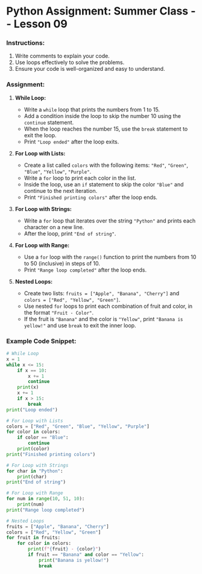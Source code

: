 # Python Assignment: Summer Class -- Lesson 09

### Instructions:
1. Write comments to explain your code.
2. Use loops effectively to solve the problems.
3. Ensure your code is well-organized and easy to understand.

### Assignment:

1. **While Loop:**
   - Write a `while` loop that prints the numbers from 1 to 15.
   - Add a condition inside the loop to skip the number 10 using the `continue` statement.
   - When the loop reaches the number 15, use the `break` statement to exit the loop.
   - Print `"Loop ended"` after the loop exits.

2. **For Loop with Lists:**
   - Create a list called `colors` with the following items: `"Red"`, `"Green"`, `"Blue"`, `"Yellow"`, `"Purple"`.
   - Write a `for` loop to print each color in the list.
   - Inside the loop, use an `if` statement to skip the color `"Blue"` and continue to the next iteration.
   - Print `"Finished printing colors"` after the loop ends.

3. **For Loop with Strings:**
   - Write a `for` loop that iterates over the string `"Python"` and prints each character on a new line.
   - After the loop, print `"End of string"`.

4. **For Loop with Range:**
   - Use a `for` loop with the `range()` function to print the numbers from 10 to 50 (inclusive) in steps of 10.
   - Print `"Range loop completed"` after the loop ends.

5. **Nested Loops:**
   - Create two lists: `fruits = ["Apple", "Banana", "Cherry"]` and `colors = ["Red", "Yellow", "Green"]`.
   - Use nested `for` loops to print each combination of fruit and color, in the format `"Fruit - Color"`.
   - If the fruit is `"Banana"` and the color is `"Yellow"`, print `"Banana is yellow!"` and use `break` to exit the inner loop.

### Example Code Snippet:

```python
# While Loop
x = 1
while x <= 15:
    if x == 10:
        x += 1
        continue
    print(x)
    x += 1
    if x > 15:
        break
print("Loop ended")

# For Loop with Lists
colors = ["Red", "Green", "Blue", "Yellow", "Purple"]
for color in colors:
    if color == "Blue":
        continue
    print(color)
print("Finished printing colors")

# For Loop with Strings
for char in "Python":
    print(char)
print("End of string")

# For Loop with Range
for num in range(10, 51, 10):
    print(num)
print("Range loop completed")

# Nested Loops
fruits = ["Apple", "Banana", "Cherry"]
colors = ["Red", "Yellow", "Green"]
for fruit in fruits:
    for color in colors:
        print(f"{fruit} - {color}")
        if fruit == "Banana" and color == "Yellow":
            print("Banana is yellow!")
            break
